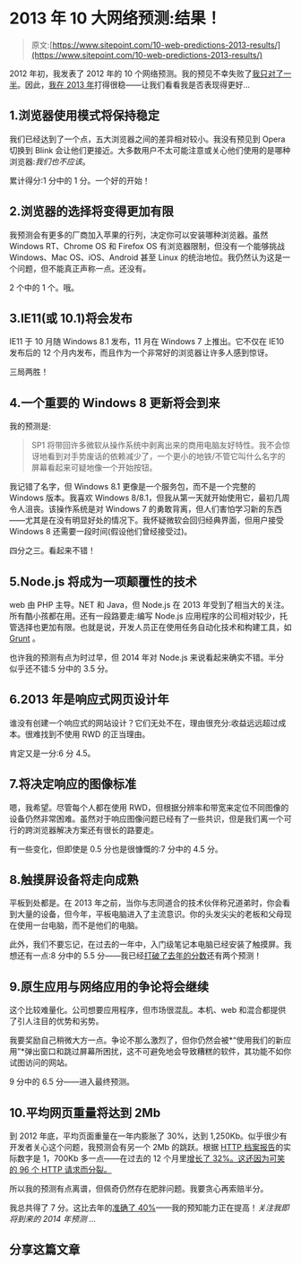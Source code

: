 # 2013 年 10 大网络预测:结果！

> 原文:[https://www.sitepoint.com/10-web-predictions-2013-results/](https://www.sitepoint.com/10-web-predictions-2013-results/)

2012 年初，我发表了 2012 年的 10 个网络预测。我的预见不幸失败了[我只对了一半](https://www.sitepoint.com/2012-web-prediction-results/)。因此，[我在 2013 年](https://www.sitepoint.com/2013-web-predictions/)打得很稳——让我们看看我是否表现得更好…

## 1.浏览器使用模式将保持稳定

我们已经达到了一个点，五大浏览器之间的差异相对较小。我没有预见到 Opera 切换到 Blink 会让他们更接近。大多数用户不太可能注意或关心他们使用的是哪种浏览器:*我们也不应该*。

累计得分:1 分中的 1 分。一个好的开始！

## 2.浏览器的选择将变得更加有限

我预测会有更多的厂商加入苹果的行列，决定你可以安装哪种浏览器。虽然 Windows RT、Chrome OS 和 Firefox OS 有浏览器限制，但没有一个能够挑战 Windows、Mac OS、iOS、Android 甚至 Linux 的统治地位。我仍然认为这是一个问题，但不能真正声称一点。还没有。

2 个中的 1 个。哦。

## 3.IE11(或 10.1)将会发布

IE11 于 10 月随 Windows 8.1 发布，11 月在 Windows 7 上推出。它不仅在 IE10 发布后的 12 个月内发布，而且作为一个非常好的浏览器让许多人感到惊讶。

三局两胜！

## 4.一个重要的 Windows 8 更新将会到来

我的预测是:

> SP1 将带回许多微软从操作系统中剥离出来的商用电脑友好特性。我不会惊讶地看到对手势废话的依赖减少了，一个更小的地铁/不管它叫什么名字的屏幕看起来可疑地像一个开始按钮。

我记错了名字，但 Windows 8.1 更像是一个服务包，而不是一个完整的 Windows 版本。我喜欢 Windows 8/8.1，但我从第一天就开始使用它，最初几周令人沮丧。该操作系统是对 Windows 7 的勇敢背离，但人们害怕学习新的东西——尤其是在没有明显好处的情况下。我怀疑微软会回归经典界面，但用户接受 Windows 8 还需要一段时间(假设他们曾经接受过)。

四分之三。看起来不错！

## 5.Node.js 将成为一项颠覆性的技术

web 由 PHP 主导。NET 和 Java，但 Node.js 在 2013 年受到了相当大的关注。所有酷小孩都在用。还有一段路要走:编写 Node.js 应用程序的公司相对较少，托管选择也更加有限。也就是说，开发人员正在使用任务自动化技术和构建工具，如 [Grunt](http://gruntjs.com/) 。

也许我的预测有点为时过早，但 2014 年对 Node.js 来说看起来确实不错。半分似乎还不错:5 分中的 3.5 分。

## 6.2013 年是响应式网页设计年

谁没有创建一个响应式的网站设计？它们无处不在，理由很充分:收益远远超过成本。很难找到不使用 RWD 的正当理由。

肯定又是一分:6 分 4.5。

## 7.将决定响应的图像标准

嗯，我希望。尽管每个人都在使用 RWD，但根据分辨率和带宽来定位不同图像的设备仍然非常困难。虽然对于响应图像问题已经有了一些共识，但是我们离一个可行的跨浏览器解决方案还有很长的路要走。

有一些变化，但即使是 0.5 分也是很慷慨的:7 分中的 4.5 分。

## 8.触摸屏设备将走向成熟

平板到处都是。在 2013 年之前，当你与志同道合的技术伙伴称兄道弟时，你会看到大量的设备，但今年，平板电脑进入了主流意识。你的头发尖尖的老板和父母现在使用一台电脑，而不是他们的电脑。

此外，我们不要忘记，在过去的一年中，入门级笔记本电脑已经安装了触摸屏。我想还有一点:8 分中的 5.5 分——我已经[打破了去年的分数](https://www.sitepoint.com/2012-web-prediction-results/)还有两个预测！

## 9.原生应用与网络应用的争论将会继续

这个比较难量化。公司想要应用程序，但市场很混乱。本机、web 和混合都提供了引人注目的优势和劣势。

我要奖励自己稍微大方一点。争论不那么激烈了，但你仍然会被*“使用我们的新应用”*弹出窗口和跳过屏幕所困扰，这不可避免地会导致糟糕的软件，其功能不如你试图访问的网站。

9 分中的 6.5 分——进入最终预测。

## 10.平均网页重量将达到 2Mb

到 2012 年底，平均页面重量在一年内膨胀了 30%，达到 1,250Kb。似乎很少有开发者关心这个问题，我预测会有另一个 2Mb 的跳跃。根据 [HTTP 档案报告](http://httparchive.org/trends.php)的实际数字是 1，700Kb 多一点——在过去的 12 个月里[增长了 32%。这还因为可笑的 96 个 HTTP 请求而分裂。](https://www.sitepoint.com/average-page-weights-increase-32-2013/)

所以我的预测有点离谱，但佩奇仍然存在肥胖问题。我要贪心再索赔半分。

我总共得了 7 分。这比去年的[准确了 40%](https://www.sitepoint.com/2012-web-prediction-results/)——我的预知能力正在提高！*关注我即将到来的 2014 年预测* …

## 分享这篇文章
